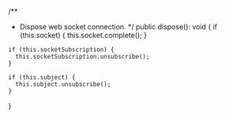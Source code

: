   /**
   * Dispose web socket connection.
   */
  public dispose(): void {
    if (this.socket) {
      this.socket.complete();
    }

    if (this.socketSubscription) {
      this.socketSubscription.unsubscribe();
    }

    if (this.subject) {
      this.subject.unsubscribe();
    }
  }
